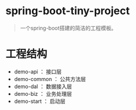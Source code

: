 # spring-boot-tiny-project
> 一个spring-boot搭建的简洁的工程模板。

# 工程结构
+ demo-api     ： 接口层
+ demo-common  ： 公共方法层
+ demo-dal     ： 数据接入层
+ demo-biz     ： 业务处理层
+ demo-start   ： 启动层
